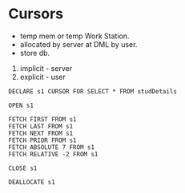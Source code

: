 # Cursors

* temp mem or temp Work Station.
* allocated by server at DML by user.
* store db.

1. implicit - server
2. explicit - user

```
DECLARE s1 CURSOR FOR SELECT * FROM studDetails

OPEN s1

FETCH FIRST FROM s1
FETCH LAST FROM s1
FETCH NEXT FROM s1
FETCH PRIOR FROM s1
FETCH ABSOLUTE 7 FROM s1
FETCH RELATIVE -2 FROM s1

CLOSE s1

DEALLOCATE s1
```
